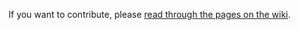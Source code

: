 If you want to contribute, please [read through the pages on the wiki](https://github.com/RedstonerServer/redstoner-utils/wiki).